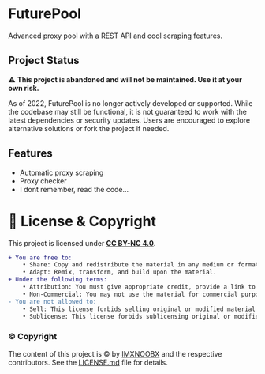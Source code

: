 # FuturePool

Advanced proxy pool with a REST API and cool scraping features.

## Project Status

⚠️ **This project is abandoned and will not be maintained. Use it at your own risk.**

As of 2022, FuturePool is no longer actively developed or supported. While the codebase may still be functional, it is not guaranteed to work with the latest dependencies or security updates. Users are encouraged to explore alternative solutions or fork the project if needed.

## Features

- Automatic proxy scraping
- Proxy checker
- I dont remember, read the code...

# 🔖 License & Copyright

This project is licensed under [**CC BY-NC 4.0**](https://creativecommons.org/licenses/by-nc/4.0/).
```diff
+ You are free to:
	• Share: Copy and redistribute the material in any medium or format.
	• Adapt: Remix, transform, and build upon the material.
+ Under the following terms:
	• Attribution: You must give appropriate credit, provide a link to original the source repository, and indicate if changes were made.
	• Non-Commercial: You may not use the material for commercial purposes.
- You are not allowed to:
	• Sell: This license forbids selling original or modified material for commercial purposes.
	• Sublicense: This license forbids sublicensing original or modified material.
```
### ©️ Copyright
The content of this project is ©️ by [IMXNOOBX](https://github.com/IMXNOOBX) and the respective contributors. See the [LICENSE.md](LICENSE.md) file for details.